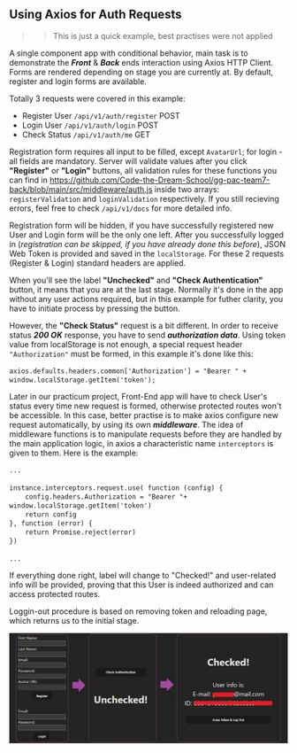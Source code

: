 ## Using Axios for Auth Requests

>>This is just a quick example, best practises were not applied

A single component app with conditional behavior, main task is to demonstrate the _**Front**_ & _**Back**_ ends interaction using Axios HTTP Client.  
Forms are rendered depending on stage you are currently at. By default, register and login forms are available.

Totally 3 requests were covered in this example:
* Register User `/api/v1/auth/register` POST
* Login User `/api/v1/auth/login` POST
* Check Status `/api/v1/auth/me` GET

Registration form requires all input to be filled, except `AvatarUrl`; for login - all fields are mandatory. Server will validate values after you click **"Register"** or **"Login"** buttons, all validation rules for these functions you can find in https://github.com/Code-the-Dream-School/gg-pac-team7-back/blob/main/src/middleware/auth.js inside two arrays: `registerValidation` and `loginValidation` respectively. If you still recieving errors, feel free to check `/api/v1/docs` for more detailed info.

Registration form will be hidden, if you have successfully registered new User and Login form will be the only one left. After you successfully logged in (_registration can be skipped, if you have already done this before_), JSON Web Token is provided and saved in the `localStorage`. For these 2 requests (Register & Login) standard headers are applied. 

When you'll see the label **"Unchecked"** and **"Check Authentication"** button, it means that you are at the last stage. Normally it's done in the app without any user actions required, but in this example for futher clarity, you have to initiate process by pressing the button.

However, the **"Check Status"** request is a bit different. In order to receive status _**200 OK**_ response, you have to send _**authorization data**_. Using token value from localStorage is not enough, a special request header `"Authorization"` must be formed, in this example it's done like this:

```
axios.defaults.headers.common['Authorization'] = "Bearer " + window.localStorage.getItem('token');
```
Later in our practicum project, Front-End app will have to check User's status every time new request is formed, otherwise protected routes won't be accessible. In this case, better practise is to make axios configure new request automatically, by using its own _**middleware**_. The idea of middleware functions is to manipulate requests before they are handled by the main application logic, in axios a characteristic name `interceptors` is given to them. Here is the example:

```
...

instance.interceptors.request.use( function (config) {
    config.headers.Authorization = "Bearer "+ window.localStorage.getItem('token')
    return config
}, function (error) {
    return Promise.reject(error)
})

...
```
If everything done right, label will change to "Checked!" and user-related info will be provided, proving that this User is indeed authorized and can access protected routes.

Loggin-out procedure is based on removing token and reloading page, which returns us to the initial stage.

![Auth Stages](https://github.com/lastpwnd/req-example/raw/master/public/testapp.jpg)